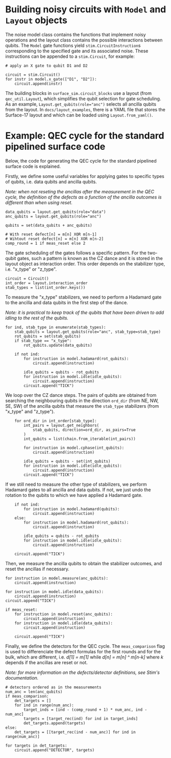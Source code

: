 # Building noisy circuits with `Model` and `Layout` objects

The noise model class contains the functions that implement noisy operations and the layout class contains the possible interactions between qubits.
The `Model` gate functions yield `stim.CircuitInstruction`s corresponding to the specified gate and its associated noise. 
These instructions can be appended to a `stim.Circuit`, for example:

```
# apply an X gate to qubit D1 and D2

circuit = stim.Circuit()
for instr in model.x_gate(["D1", "D2"]):
    circuit.append(instr)
```

The building blocks in `surface_sim.circuit_blocks` use a layout (from `qec_util.Layout`), which simplifies the qubit selection for gate scheduling. 
As an example, `Layout.get_qubits(role="anc")` selects all ancilla qubits from the layout.
In `docs/layout_examples`, there is a YAML file that stores the Surface-17 layout and which can be loaded using `Layout.from_yaml()`.


# Example: QEC cycle for the standard pipelined surface code

Below, the code for generating the QEC cycle for the standard pipelined surface code is explained. 

Firstly, we define some useful variables for applying gates to specific types of qubits, i.e. data qubits and ancilla qubits.

*Note: when not reseting the ancillas after the measurement in the QEC cycle, 
the definition of the defects as a function of the ancilla outcomes is different than when using reset.*

```
data_qubits = layout.get_qubits(role="data")
anc_qubits = layout.get_qubits(role="anc")

qubits = set(data_qubits + anc_qubits)

# With reset defect[n] = m[n] XOR m[n-1]
# Wihtout reset defect[n] = m[n] XOR m[n-2]
comp_round = 1 if meas_reset else 2
```

The gate scheduling of the gates follows a specific pattern.
For the two-qubit gates, such a pattern is known as the CZ dance and it is stored in the layout object as interaction order.
This order depends on the stabilizer type, i.e. "x_type" or "z_type". 

```
circuit = Circuit()
int_order = layout.interaction_order
stab_types = list(int_order.keys())
```

To measure the "x_type" stabilizers, we need to perform a Hadamard gate to the ancilla and data qubits in the first step of the dance. 

*Note: it is practical to keep track of the qubits that have been driven to add idling to the rest of the qubits.*

```
for ind, stab_type in enumerate(stab_types):
    stab_qubits = layout.get_qubits(role="anc", stab_type=stab_type)
    rot_qubits = set(stab_qubits)
    if stab_type == "x_type":
        rot_qubits.update(data_qubits)

    if not ind:
        for instruction in model.hadamard(rot_qubits):
            circuit.append(instruction)

        idle_qubits = qubits - rot_qubits
        for instruction in model.idle(idle_qubits):
            circuit.append(instruction)
        circuit.append("TICK")
```

We loop over the CZ dance steps. 
The pairs of qubits are obtained from searching the neighbouring qubits in the direction `ord_dir` (from NE, NW, SE, SW)
of the ancilla qubits that measure the `stab_type` stabilizers (from "x_type" and "z_type"). 

```
    for ord_dir in int_order[stab_type]:
        int_pairs = layout.get_neighbors(
            stab_qubits, direction=ord_dir, as_pairs=True
        )
        int_qubits = list(chain.from_iterable(int_pairs))

        for instruction in model.cphase(int_qubits):
            circuit.append(instruction)

        idle_qubits = qubits - set(int_qubits)
        for instruction in model.idle(idle_qubits):
            circuit.append(instruction)
        circuit.append("TICK")
```

If we still need to measure the other type of stabilizers, we perform Hadamard gates to all ancilla and data qubits. 
If not, we just undo the rotation to the qubits to which we have applied a Hadamard gate. 

```
    if not ind:
        for instruction in model.hadamard(qubits):
            circuit.append(instruction)
    else:
        for instruction in model.hadamard(rot_qubits):
            circuit.append(instruction)

        idle_qubits = qubits - rot_qubits
        for instruction in model.idle(idle_qubits):
            circuit.append(instruction)

    circuit.append("TICK")
```

Then, we measure the ancilla qubits to obtain the stabilizer outcomes, and reset the ancillas if necessary. 
```
for instruction in model.measure(anc_qubits):
    circuit.append(instruction)

for instruction in model.idle(data_qubits):
    circuit.append(instruction)
circuit.append("TICK")

if meas_reset:
    for instruction in model.reset(anc_qubits):
        circuit.append(instruction)
    for instruction in model.idle(data_qubits):
        circuit.append(instruction)

    circuit.append("TICK")
```

Finally, we define the detectors for the QEC cycle. 
The `meas_comparison` flag is used to differenciate the defect formulas for the first rounds and for the bulk,
which are different, i.e. *d[1] = m[1]* while *d[n] = m[n] ^ m[n-k]* where *k* depends if the ancillas are reset or not.

*Note: for more information on the defects/detector definitions, see Stim's documentation.*

```
# detectors ordered as in the measurements
num_anc = len(anc_qubits)
if meas_comparison:
    det_targets = []
    for ind in range(num_anc):
        target_inds = [ind - (comp_round + 1) * num_anc, ind - num_anc]
        targets = [target_rec(ind) for ind in target_inds]
        det_targets.append(targets)
else:
    det_targets = [[target_rec(ind - num_anc)] for ind in range(num_anc)]

for targets in det_targets:
    circuit.append("DETECTOR", targets)
```
